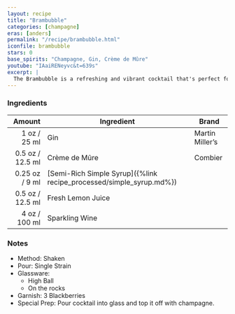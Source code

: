 ```yaml
---
layout: recipe
title: "Brambubble"
categories: [champagne]
eras: [anders]
permalink: "/recipe/brambubble.html"
iconfile: brambubble
stars: 0
base_spirits: "Champagne, Gin, Crème de Mûre"
youtube: "IAaiRENeyvc&t=639s"
excerpt: |
  The Brambubble is a refreshing and vibrant cocktail that's perfect for summer. It's made with blackberry brandy, lemon juice, and ginger ale, and it's garnished with a blackberry and a lemon wheel.
---
```


### Ingredients

|  Amount | Ingredient                                                | Brand           |
| ------: | --------------------------------------------------------- | --------------- |
|    1 oz / 25 ml | Gin                                                       | Martin Miller’s |
|  0.5 oz / 12.5 ml | Crème de Mûre                                             | Combier         |
| 0.25 oz / 9 ml | [Semi-Rich Simple Syrup]({%link recipe_processed/simple_syrup.md%}) |                 |
|  0.5 oz / 12.5 ml | Fresh Lemon Juice                                         |
|    4 oz / 100 ml | Sparkling Wine                                            |

### Notes

- Method: Shaken
- Pour: Single Strain
- Glassware:
  - High Ball
  - On the rocks
- Garnish: 3 Blackberries
- Special Prep: Pour cocktail into glass and top it off with champagne.
